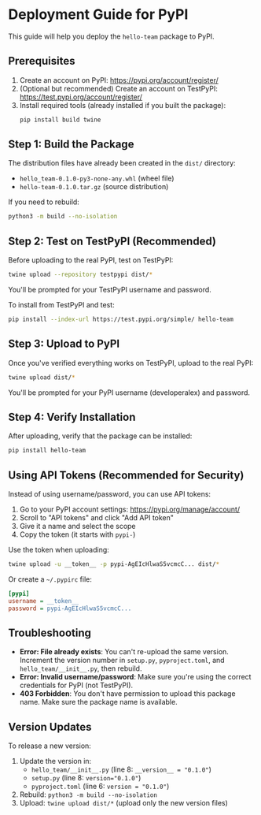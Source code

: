 # Deployment Guide for PyPI

This guide will help you deploy the `hello-team` package to PyPI.

## Prerequisites

1. Create an account on PyPI: https://pypi.org/account/register/
2. (Optional but recommended) Create an account on TestPyPI: https://test.pypi.org/account/register/
3. Install required tools (already installed if you built the package):
   ```bash
   pip install build twine
   ```

## Step 1: Build the Package

The distribution files have already been created in the `dist/` directory:
- `hello_team-0.1.0-py3-none-any.whl` (wheel file)
- `hello-team-0.1.0.tar.gz` (source distribution)

If you need to rebuild:
```bash
python3 -m build --no-isolation
```

## Step 2: Test on TestPyPI (Recommended)

Before uploading to the real PyPI, test on TestPyPI:

```bash
twine upload --repository testpypi dist/*
```

You'll be prompted for your TestPyPI username and password.

To install from TestPyPI and test:
```bash
pip install --index-url https://test.pypi.org/simple/ hello-team
```

## Step 3: Upload to PyPI

Once you've verified everything works on TestPyPI, upload to the real PyPI:

```bash
twine upload dist/*
```

You'll be prompted for your PyPI username (developeralex) and password.

## Step 4: Verify Installation

After uploading, verify that the package can be installed:

```bash
pip install hello-team
```

## Using API Tokens (Recommended for Security)

Instead of using username/password, you can use API tokens:

1. Go to your PyPI account settings: https://pypi.org/manage/account/
2. Scroll to "API tokens" and click "Add API token"
3. Give it a name and select the scope
4. Copy the token (it starts with `pypi-`)

Use the token when uploading:
```bash
twine upload -u __token__ -p pypi-AgEIcHlwaS5vcmcC... dist/*
```

Or create a `~/.pypirc` file:
```ini
[pypi]
username = __token__
password = pypi-AgEIcHlwaS5vcmcC...
```

## Troubleshooting

- **Error: File already exists**: You can't re-upload the same version. Increment the version number in `setup.py`, `pyproject.toml`, and `hello_team/__init__.py`, then rebuild.
- **Error: Invalid username/password**: Make sure you're using the correct credentials for PyPI (not TestPyPI).
- **403 Forbidden**: You don't have permission to upload this package name. Make sure the package name is available.

## Version Updates

To release a new version:
1. Update the version in:
   - `hello_team/__init__.py` (line 8: `__version__ = "0.1.0"`)
   - `setup.py` (line 8: `version="0.1.0"`)
   - `pyproject.toml` (line 6: `version = "0.1.0"`)
2. Rebuild: `python3 -m build --no-isolation`
3. Upload: `twine upload dist/*` (upload only the new version files)
